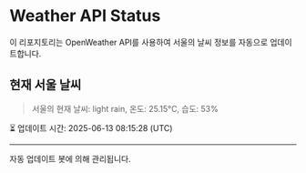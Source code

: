 
# Weather API Status

이 리포지토리는 OpenWeather API를 사용하여 서울의 날씨 정보를 자동으로 업데이트합니다.

## 현재 서울 날씨
> 서울의 현재 날씨: light rain, 온도: 25.15°C, 습도: 53%

⏳ 업데이트 시간: 2025-06-13 08:15:28 (UTC)

---
자동 업데이트 봇에 의해 관리됩니다.
